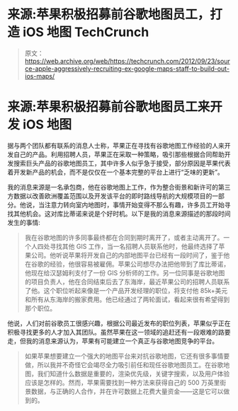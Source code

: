 # 来源:苹果积极招募前谷歌地图员工，打造 iOS 地图 TechCrunch

> 原文：<https://web.archive.org/web/https://techcrunch.com/2012/09/23/source-apple-aggressively-recruiting-ex-google-maps-staff-to-build-out-ios-maps/>

# 来源:苹果积极招募前谷歌地图员工来开发 iOS 地图

据与两个团队都有联系的消息人士称，苹果正在寻找有谷歌地图工作经验的人来开发自己的产品。利用招聘人员，苹果正在采取一种策略，吸引那些根据合同帮助开发搜索巨头产品的谷歌地图员工，其中许多人似乎急于接受，部分原因是苹果代表着开发新产品的机会，而不是仅仅在一个基本完整的平台上进行“乏味的更新”。

我的消息来源是一名承包商，他在谷歌地图上工作，作为整合街景和新许可的第三方数据以改善欧洲覆盖范围以及开发该平台的即时路线导航的大规模项目的一部分。他说，当注意力转向室内地图时，事情开始变得不那么有趣，许多员工开始寻找其他机会。这对库比蒂诺来说是个好时机。以下是我的消息来源描述的那段时间发生的事情:

> 我在谷歌地图的许多同事最终都在合同到期时离开了，或者主动离开了。一个人四处寻找其他 GIS 工作，当一名招聘人员联系他时，他最终选择了苹果公司。他听说苹果将开发自己的内部地图平台已经有一段时间了，鉴于他在谷歌的经验，他很容易被雇佣。苹果公司想尽办法把他带到了库比蒂诺，他现在给汉瑟姆利支付了一份 GIS 分析师的工作。另一位同事是谷歌地图的项目负责人，他在合同结束后去了东海岸，最近苹果公司的招聘人员联系了他。这个职位听起来像是一个产品开发经理的职位，将支付他 85k+美元和所有从东海岸的搬家费用。他已经通过了两轮面试，看起来很有希望得到那个职位。

他说，人们对前谷歌员工很感兴趣，根据公司最近发布的职位列表，苹果似乎正在积极寻找更多的人才加入其团队。虽然苹果在这一领域的追赶还有一段艰难的路要走，但我的消息来源认为，苹果有可能建立一个真正与谷歌地图竞争的平台。

> 如果苹果想要建立一个强大的地图平台来对抗谷歌地图，它还有很多事情要做，所以我并不奇怪它会竭尽全力吸引前任和现任谷歌地图员工。在谷歌地图，我们知道什么数据是重要的，渲染优先级，关键字搜索，以及用户体验应该是怎样的。然而，苹果需要找到一种方法来获得自己的 500 万英里街景数据，与正确的人合作，并在许可数据上花费大量资金——这是它可以做到的。